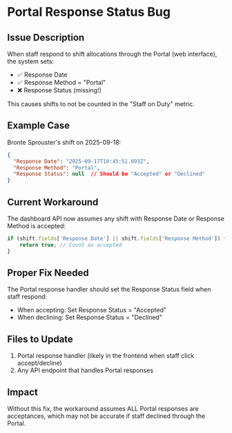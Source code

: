 # Portal Response Status Bug

## Issue Description
When staff respond to shift allocations through the Portal (web interface), the system sets:
- ✅ Response Date
- ✅ Response Method = "Portal"
- ❌ Response Status (missing!)

This causes shifts to not be counted in the "Staff on Duty" metric.

## Example Case
Bronte Sprouster's shift on 2025-09-18:
```json
{
  "Response Date": "2025-09-17T10:45:51.893Z",
  "Response Method": "Portal",
  "Response Status": null  // Should be "Accepted" or "Declined"
}
```

## Current Workaround
The dashboard API now assumes any shift with Response Date or Response Method is accepted:
```javascript
if (shift.fields['Response Date'] || shift.fields['Response Method']) {
    return true; // Count as accepted
}
```

## Proper Fix Needed
The Portal response handler should set the Response Status field when staff respond:
- When accepting: Set Response Status = "Accepted"
- When declining: Set Response Status = "Declined"

## Files to Update
1. Portal response handler (likely in the frontend when staff click accept/decline)
2. Any API endpoint that handles Portal responses

## Impact
Without this fix, the workaround assumes ALL Portal responses are acceptances, which may not be accurate if staff declined through the Portal.
